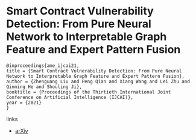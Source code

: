 # Smart Contract Vulnerability Detection: From Pure Neural Network to Interpretable Graph Feature and Expert Pattern Fusion

```
@inproceedings{ame_ijcai21,
title = {Smart Contract Vulnerability Detection: From Pure Neural Network to Interpretable Graph Feature and Expert Pattern Fusion},
author = {Zhenguang Liu and Peng Qian and Xiang Wang and Lei Zhu and Qinming He and Shouling Ji},
booktitle = {Proceedings of the Thirtieth International Joint Conference on Artificial Intelligence (IJCAI)},
year = {2021}
}
```

links
- [arXiv](https://arxiv.org/abs/2106.09282)
